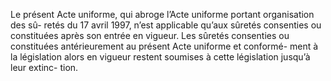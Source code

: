 Le présent Acte uniforme, qui abroge l’Acte uniforme portant organisation des sû-
retés du 17 avril 1997, n’est applicable qu’aux sûretés consenties ou constituées après son
entrée en vigueur.
Les sûretés consenties ou constituées antérieurement au présent Acte uniforme et conformé-
ment à la législation alors en vigueur restent soumises à cette législation jusqu’à leur extinc-
tion.